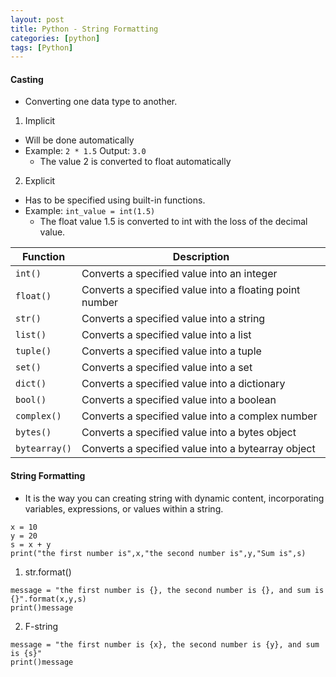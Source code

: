 ```yaml
---
layout: post
title: Python - String Formatting
categories: [python]
tags: [Python]
---
```



#### Casting
- Converting one data type to another.

1. Implicit
- Will be done automatically
- Example: `2 * 1.5` Output: `3.0`
  + The value 2 is converted to float automatically

2. Explicit
- Has to be specified using built-in functions.
- Example: `int_value = int(1.5)`
  + The float value 1.5 is converted to int with the loss of the decimal value.

| Function | Description |
| --- | --- |
| `int()` | Converts a specified value into an integer |
| `float()` | Converts a specified value into a floating point number |
| `str()` | Converts a specified value into a string |
| `list()` | Converts a specified value into a list |
| `tuple()` | Converts a specified value into a tuple |
| `set()` | Converts a specified value into a set |
| `dict()` | Converts a specified value into a dictionary |
| `bool()` | Converts a specified value into a boolean |
| `complex()` | Converts a specified value into a complex number |
| `bytes()` | Converts a specified value into a bytes object |
| `bytearray()` | Converts a specified value into a bytearray object |


#### String Formatting

- It is the way you can creating string with dynamic content, incorporating variables, expressions, or values within a string.

```
x = 10
y = 20
s = x + y
print("the first number is",x,"the second number is",y,"Sum is",s)
```

1. str.format()

```
message = "the first number is {}, the second number is {}, and sum is {}".format(x,y,s)
print()message
```

2. F-string
```
message = "the first number is {x}, the second number is {y}, and sum is {s}"
print()message
```